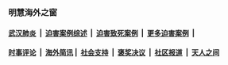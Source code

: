 
### 明慧海外之窗

####  [武汉肺炎](indexes/365.md?t=07031901) &nbsp;|&nbsp;  [迫害案例综述](indexes/328.md?t=07031901) &nbsp;|&nbsp; [迫害致死案例](indexes/277.md?t=07031901)  &nbsp;|&nbsp; [更多迫害案例](indexes/81.md?t=07031901)  &nbsp;|&nbsp; 
####  [时事评论](indexes/19.md?t=07031901) &nbsp;|&nbsp; [海外简讯](indexes/245.md?t=07031901)&nbsp;|&nbsp;  [社会支持](indexes/140.md?t=07031901) &nbsp;|&nbsp; [褒奖决议](indexes/282.md?t=07031901) &nbsp;|&nbsp; [社区报道](indexes/91.md?t=07031901)  &nbsp;|&nbsp; [天人之间](indexes/78.md?t=07031901) 

